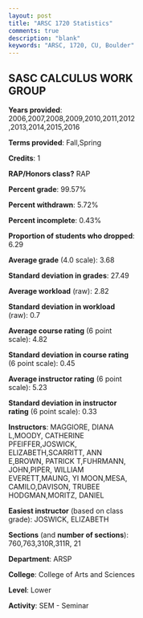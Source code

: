 ```yaml
---
layout: post
title: "ARSC 1720 Statistics"
comments: true
description: "blank"
keywords: "ARSC, 1720, CU, Boulder"
--- 
```

<head>
<script src="https://ajax.googleapis.com/ajax/libs/jquery/2.1.3/jquery.min.js"></script>
<script src="https://dl.dropboxusercontent.com/s/pc42nxpaw1ea4o9/highcharts.js?dl=0"></script>
<!-- <script src="../assets/js/highcharts.js"></script> -->
<style type="text/css">@font-face {
	font-family: "Bebas Neue";
	src: url(https://www.filehosting.org/file/details/544349/BebasNeue%20Regular.otf) format("opentype");
	}
	h1.Bebas { 
		font-family: "Bebas Neue", Verdana, Tahoma;
	}
</style>
</head>
<body>
	<div id="container" style="float: right; width: 45%; height: 88%; margin-left: 2.5%; margin-right: 2.5%;"></div>
	<script language="JavaScript">
		$(document).ready(function() {
		var chart = {type: 'column'};
		var title = {text: 'Grade Distribution'};
		var xAxis = {categories: ['A','B','C','D','F'],crosshair: true};
		var yAxis = {min: 0,title: {text: 'Percentage'}};
		var tooltip = {headerFormat: '<center><b><span style="font-size:20px">{point.key}</span></b></center>',
		               pointFormat: '<td style="padding:0"><b>{point.y:.1f}%</b></td>',
		               footerFormat: '</table>',shared: true,useHTML: true};
		var plotOptions = {column: {pointPadding: 0.0,borderWidth: 0}};  
		var credits = {enabled: false};var series= [{name: 'Percent',data: [73.74,23.57,2.02,0.34,0.34,]}];
		var json = {};
		json.chart = chart;
		json.title = title;
		json.tooltip = tooltip;
		json.xAxis = xAxis;
		json.yAxis = yAxis;  
		json.series = series;
		json.plotOptions = plotOptions;  
		json.credits = credits;
		$('#container').highcharts(json);
	});
	</script>
</body>
			   
## SASC CALCULUS WORK GROUP

**Years provided**: 2006,2007,2008,2009,2010,2011,2012,2013,2014,2015,2016

**Terms provided**: Fall,Spring

**Credits**: 1

**RAP/Honors class?** RAP

**Percent grade**: 99.57%

**Percent withdrawn**: 5.72%

**Percent incomplete**: 0.43%

**Proportion of students who dropped**: 6.29

**Average grade** (4.0 scale): 3.68

**Standard deviation in grades**: 27.49

**Average workload** (raw): 2.82

**Standard deviation in workload** (raw): 0.7

**Average course rating** (6 point scale): 4.82

**Standard deviation in course rating** (6 point scale): 0.45

**Average instructor rating** (6 point scale): 5.23

**Standard deviation in instructor rating** (6 point scale): 0.33

**Instructors**: MAGGIORE, DIANA L,MOODY, CATHERINE PFEIFFER,JOSWICK, ELIZABETH,SCARRITT, ANN E,BROWN, PATRICK T,FUHRMANN, JOHN,PIPER, WILLIAM EVERETT,MAUNG, YI MOON,MESA, CAMILO,DAVISON, TRUBEE HODGMAN,MORITZ, DANIEL

**Easiest instructor** (based on class grade): JOSWICK, ELIZABETH

**Sections** (and **number of sections**): 760,763,310R,311R, 21

**Department**: ARSP

**College**: College of Arts and Sciences

**Level**: Lower

**Activity**: SEM - Seminar